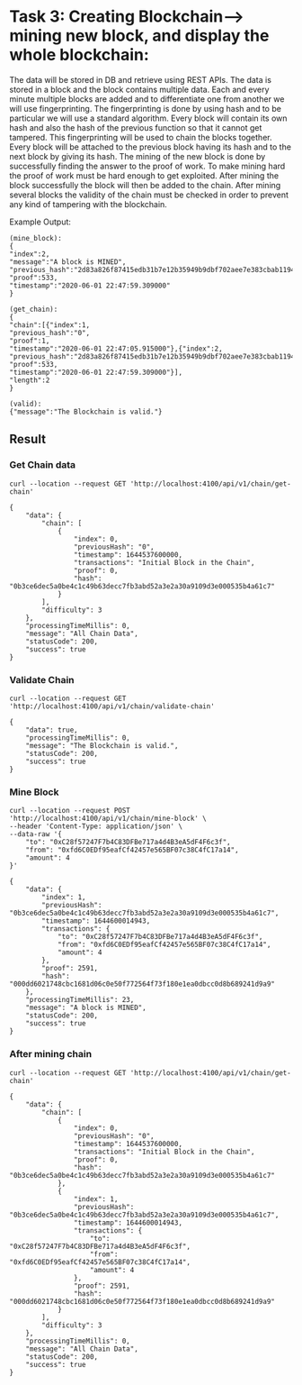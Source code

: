 # Task 3: Creating Blockchain-->  mining new block, and display the whole blockchain:

The data will be stored in DB and retrieve using REST APIs. The data is stored in a block and the block contains multiple data. Each and every minute multiple blocks are added and to differentiate one from another we will use fingerprinting.
The fingerprinting is done by using hash and to be particular we will use a standard algorithm. Every block will contain its own hash and also the hash of the previous function so that it cannot get tampered.
This fingerprinting will be used to chain the blocks together. Every block will be attached to the previous block having its hash and to the next block by giving its hash.
The mining of the new block is done by successfully finding the answer to the proof of work. To make mining hard the proof of work must be hard enough to get exploited.
After mining the block successfully the block will then be added to the chain.
After mining several blocks the validity of the chain must be checked in order to prevent any kind of tampering with the blockchain.

Example Output:

```
(mine_block):
{
"index":2,
"message":"A block is MINED",
"previous_hash":"2d83a826f87415edb31b7e12b35949b9dbf702aee7e383cbab119456847b957c",
"proof":533,
"timestamp":"2020-06-01 22:47:59.309000"
}
```

```
(get_chain):
{
"chain":[{"index":1,
"previous_hash":"0",
"proof":1,
"timestamp":"2020-06-01 22:47:05.915000"},{"index":2,
"previous_hash":"2d83a826f87415edb31b7e12b35949b9dbf702aee7e383cbab119456847b957c",
"proof":533,
"timestamp":"2020-06-01 22:47:59.309000"}],
"length":2
}
```

```
(valid):
{"message":"The Blockchain is valid."}
```
## Result
### Get Chain data
```
curl --location --request GET 'http://localhost:4100/api/v1/chain/get-chain'
```
```
{
    "data": {
        "chain": [
            {
                "index": 0,
                "previousHash": "0",
                "timestamp": 1644537600000,
                "transactions": "Initial Block in the Chain",
                "proof": 0,
                "hash": "0b3ce6dec5a0be4c1c49b63decc7fb3abd52a3e2a30a9109d3e000535b4a61c7"
            }
        ],
        "difficulty": 3
    },
    "processingTimeMillis": 0,
    "message": "All Chain Data",
    "statusCode": 200,
    "success": true
}
```
### Validate Chain 
```
curl --location --request GET 'http://localhost:4100/api/v1/chain/validate-chain'
```
```
{
    "data": true,
    "processingTimeMillis": 0,
    "message": "The Blockchain is valid.",
    "statusCode": 200,
    "success": true
}
```
### Mine Block
```
curl --location --request POST 'http://localhost:4100/api/v1/chain/mine-block' \
--header 'Content-Type: application/json' \
--data-raw '{
    "to": "0xC28f57247F7b4C83DFBe717a4d4B3eA5dF4F6c3f",
    "from": "0xfd6C0EDf95eafCf42457e565BF07c38C4fC17a14",
    "amount": 4
}'
```
```
{
    "data": {
        "index": 1,
        "previousHash": "0b3ce6dec5a0be4c1c49b63decc7fb3abd52a3e2a30a9109d3e000535b4a61c7",
        "timestamp": 1644600014943,
        "transactions": {
            "to": "0xC28f57247F7b4C83DFBe717a4d4B3eA5dF4F6c3f",
            "from": "0xfd6C0EDf95eafCf42457e565BF07c38C4fC17a14",
            "amount": 4
        },
        "proof": 2591,
        "hash": "000dd6021748cbc1681d06c0e50f772564f73f180e1ea0dbcc0d8b689241d9a9"
    },
    "processingTimeMillis": 23,
    "message": "A block is MINED",
    "statusCode": 200,
    "success": true
}
```
### After mining chain 
```
curl --location --request GET 'http://localhost:4100/api/v1/chain/get-chain'
```
```
{
    "data": {
        "chain": [
            {
                "index": 0,
                "previousHash": "0",
                "timestamp": 1644537600000,
                "transactions": "Initial Block in the Chain",
                "proof": 0,
                "hash": "0b3ce6dec5a0be4c1c49b63decc7fb3abd52a3e2a30a9109d3e000535b4a61c7"
            },
            {
                "index": 1,
                "previousHash": "0b3ce6dec5a0be4c1c49b63decc7fb3abd52a3e2a30a9109d3e000535b4a61c7",
                "timestamp": 1644600014943,
                "transactions": {
                    "to": "0xC28f57247F7b4C83DFBe717a4d4B3eA5dF4F6c3f",
                    "from": "0xfd6C0EDf95eafCf42457e565BF07c38C4fC17a14",
                    "amount": 4
                },
                "proof": 2591,
                "hash": "000dd6021748cbc1681d06c0e50f772564f73f180e1ea0dbcc0d8b689241d9a9"
            }
        ],
        "difficulty": 3
    },
    "processingTimeMillis": 0,
    "message": "All Chain Data",
    "statusCode": 200,
    "success": true
}
```
